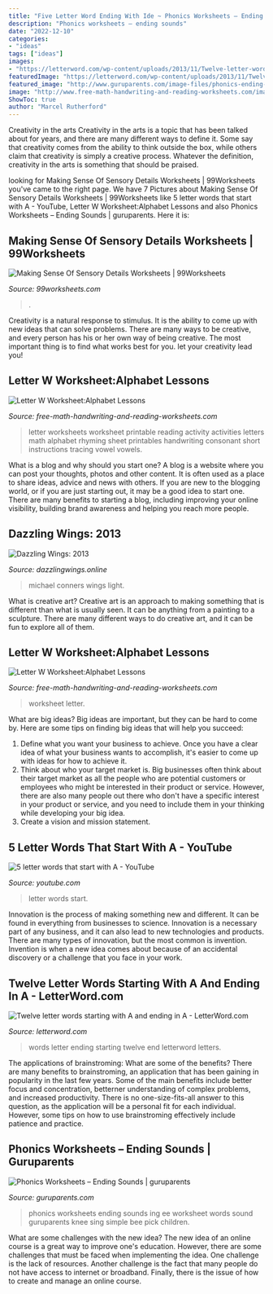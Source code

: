 ```yaml
---
title: "Five Letter Word Ending With Ide ~ Phonics Worksheets – Ending Sounds"
description: "Phonics worksheets – ending sounds"
date: "2022-12-10"
categories:
- "ideas"
tags: ["ideas"]
images:
- "https://letterword.com/wp-content/uploads/2013/11/Twelve-letter-words-starting-with-A-and-ending-in-A.jpg"
featuredImage: "https://letterword.com/wp-content/uploads/2013/11/Twelve-letter-words-starting-with-A-and-ending-in-A.jpg"
featured_image: "http://www.guruparents.com/image-files/phonics-ending-sounds-ee-worksheet-2.png"
image: "http://www.free-math-handwriting-and-reading-worksheets.com/images/letter-w-worksheet-04.jpg"
ShowToc: true
author: "Marcel Rutherford"
---
```



Creativity in the arts
Creativity in the arts is a topic that has been talked about for years, and there are many different ways to define it. Some say that creativity comes from the ability to think outside the box, while others claim that creativity is simply a creative process. Whatever the definition, creativity in the arts is something that should be praised.

	

		
looking for Making Sense Of Sensory Details Worksheets | 99Worksheets you've came to the right page. We have 7 Pictures about Making Sense Of Sensory Details Worksheets | 99Worksheets like 5 letter words that start with A - YouTube, Letter W Worksheet:Alphabet Lessons and also Phonics Worksheets – Ending Sounds | guruparents. Here it is:
		
    
## Making Sense Of Sensory Details Worksheets | 99Worksheets

<img loading=lazy src="https://www.99worksheets.com/wp-content/uploads/2020/06/making_sense_of_sensory_words_2.png" onerror="this.onerror=null;this.src='https://tse1.mm.bing.net/th?id=OIP.5YuzFZtJyL1K2V04H5bq9wHaJu&amp;pid=15.1';" alt="Making Sense Of Sensory Details Worksheets | 99Worksheets">

_Source: 99worksheets.com_

>. 

	

Creativity is a natural response to stimulus. It is the ability to come up with new ideas that can solve problems. There are many ways to be creative, and every person has his or her own way of being creative. The most important thing is to find what works best for you. let your creativity lead you!

    
## Letter W Worksheet:Alphabet Lessons

<img loading=lazy src="http://www.free-math-handwriting-and-reading-worksheets.com/images/letter-w-worksheet-05.jpg" onerror="this.onerror=null;this.src='https://tse4.mm.bing.net/th?id=OIP.aOd0JM36LwTxKqIEsJ_ABAHaKL&amp;pid=15.1';" alt="Letter W Worksheet:Alphabet Lessons">

_Source: free-math-handwriting-and-reading-worksheets.com_

>letter worksheets worksheet printable reading activity activities letters math alphabet rhyming sheet printables handwriting consonant short instructions tracing vowel vowels. 

	

What is a blog and why should you start one?
A blog is a website where you can post your thoughts, photos and other content. It is often used as a place to share ideas, advice and news with others. If you are new to the blogging world, or if you are just starting out, it may be a good idea to start one. There are many benefits to starting a blog, including improving your online visibility, building brand awareness and helping you reach more people.

    
## Dazzling Wings: 2013

<img loading=lazy src="http://4.bp.blogspot.com/-EXnCdSuI0eM/UmgpEFbLgZI/AAAAAAAAAvo/xJvkUZFIY7w/s320/Broken+light+bulb+file000362203086.jpg" onerror="this.onerror=null;this.src='https://tse3.mm.bing.net/th?id=OIP.LzBdXZkJi_Nnme1msC1l7AAAAA&amp;pid=15.1';" alt="Dazzling Wings: 2013">

_Source: dazzlingwings.online_

>michael conners wings light. 

	

What is creative art?
Creative art is an approach to making something that is different than what is usually seen. It can be anything from a painting to a sculpture. There are many different ways to do creative art, and it can be fun to explore all of them.

    
## Letter W Worksheet:Alphabet Lessons

<img loading=lazy src="http://www.free-math-handwriting-and-reading-worksheets.com/images/letter-w-worksheet-04.jpg" onerror="this.onerror=null;this.src='https://tse3.mm.bing.net/th?id=OIP.3qUjAv1uee-XW21pl-cd_wHaKL&amp;pid=15.1';" alt="Letter W Worksheet:Alphabet Lessons">

_Source: free-math-handwriting-and-reading-worksheets.com_

>worksheet letter. 

	

What are big ideas?
Big ideas are important, but they can be hard to come by. Here are some tips on finding big ideas that will help you succeed: 
1. Define what you want your business to achieve. Once you have a clear idea of what your business wants to accomplish, it's easier to come up with ideas for how to achieve it. 
2. Think about who your target market is. Big businesses often think about their target market as all the people who are potential customers or employees who might be interested in their product or service. However, there are also many people out there who don't have a specific interest in your product or service, and you need to include them in your thinking while developing your big idea. 
3. Create a vision and mission statement.

    
## 5 Letter Words That Start With A - YouTube

<img loading=lazy src="https://i.ytimg.com/vi/GmGloaXb0DE/maxresdefault.jpg" onerror="this.onerror=null;this.src='https://tse4.mm.bing.net/th?id=OIP.Ds-0Xn4GH4nsa86tWc1h9wHaEK&amp;pid=15.1';" alt="5 letter words that start with A - YouTube">

_Source: youtube.com_

>letter words start. 

	

Innovation is the process of making something new and different. It can be found in everything from businesses to science. Innovation is a necessary part of any business, and it can also lead to new technologies and products. There are many types of innovation, but the most common is invention. Invention is when a new idea comes about because of an accidental discovery or a challenge that you face in your work.

    
## Twelve Letter Words Starting With A And Ending In A - LetterWord.com

<img loading=lazy src="https://letterword.com/wp-content/uploads/2013/11/Twelve-letter-words-starting-with-A-and-ending-in-A.jpg" onerror="this.onerror=null;this.src='https://tse3.mm.bing.net/th?id=OIP.YYf6Nd3D2zY56VXpZzTGyQAAAA&amp;pid=15.1';" alt="Twelve letter words starting with A and ending in A - LetterWord.com">

_Source: letterword.com_

>words letter ending starting twelve end letterword letters. 

	

The applications of brainstroming: What are some of the benefits?
There are many benefits to brainstroming, an application that has been gaining in popularity in the last few years. Some of the main benefits include better focus and concentration, betterner understanding of complex problems, and increased productivity. There is no one-size-fits-all answer to this question, as the application will be a personal fit for each individual. However, some tips on how to use brainstroming effectively include patience and practice.

    
## Phonics Worksheets – Ending Sounds | Guruparents

<img loading=lazy src="http://www.guruparents.com/image-files/phonics-ending-sounds-ee-worksheet-2.png" onerror="this.onerror=null;this.src='https://tse3.mm.bing.net/th?id=OIP.P0NpYOpA-8xkG1x4FaOwKgHaKs&amp;pid=15.1';" alt="Phonics Worksheets – Ending Sounds | guruparents">

_Source: guruparents.com_

>phonics worksheets ending sounds ing ee worksheet words sound guruparents knee sing simple bee pick children. 

	

What are some challenges with the new idea?
The new idea of an online course is a great way to improve one's education. However, there are some challenges that must be faced when implementing the idea. One challenge is the lack of resources. Another challenge is the fact that many people do not have access to internet or broadband. Finally, there is the issue of how to create and manage an online course.

